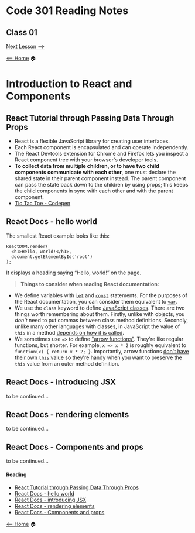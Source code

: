 # Code 301 Reading Notes

## Class 01

[Next Lesson ==>](class2.md)

[<== Home](README.md) 🏠

# Introduction to React and Components

## React Tutorial through Passing Data Through Props

+ React is a flexible JavaScript library for creating user interfaces.
+ Each React component is encapsulated and can operate independently.
+ The React Devtools extension for Chrome and Firefox lets you inspect a React component tree with your browser's developer tools.
+ **To collect data from multiple children, or to have two child components communicate with each other**, one must declare the shared state in their parent component instead. The parent component can pass the state back down to the children by using props; this keeps the child components in sync with each other and with the parent component.
+ [Tic Tac Toe - Codepen](https://codepen.io/gaearon/pen/gWWZgR?editors=0010)

## React Docs - hello world

The smallest React example looks like this:

```
ReactDOM.render(
  <h1>Hello, world!</h1>,
  document.getElementById('root')
);
```

It displays a heading saying “Hello, world!” on the page.

> **Things to consider when reading React documentation:**

* We define variables with [`let`](https://developer.mozilla.org/en-US/docs/Web/JavaScript/Reference/Statements/let) and [`const`](https://developer.mozilla.org/en-US/docs/Web/JavaScript/Reference/Statements/const) statements. For the purposes of the React documentation, you can consider them equivalent to [`var`](https://developer.mozilla.org/en-US/docs/Web/JavaScript/Reference/Statements/var).
* We use the `class` keyword to define [JavaScript classes](https://developer.mozilla.org/en-US/docs/Web/JavaScript/Reference/Classes). There are two things worth remembering about them. Firstly, unlike with objects, you *don't* need to put commas between class method definitions. Secondly, unlike many other languages with classes, in JavaScript the value of `this` in a method [depends on how it is called](https://developer.mozilla.org/en-US/docs/Web/JavaScript/Reference/Classes#Boxing_with_prototype_and_static_methods).
* We sometimes use `=>` to define [&#34;arrow functions&#34;](https://developer.mozilla.org/en-US/docs/Web/JavaScript/Reference/Functions/Arrow_functions). They're like regular functions, but shorter. For example, `x => x * 2` is roughly equivalent to `function(x) { return x * 2; }`. Importantly, arrow functions [don&#39;t have their own `this` value](https://developer.mozilla.org/en-US/docs/Web/JavaScript/Reference/Functions/Arrow_functions#No_separate_this) so they're handy when you want to preserve the `this` value from an outer method definition.


## React Docs - introducing JSX

to be continued...

## React Docs - rendering elements

to be continued...

## React Docs - Components and props

to be continued...

#### Reading

* [React Tutorial through Passing Data Through Props](https://reactjs.org/tutorial/tutorial.html)
* [React Docs - hello world](https://reactjs.org/docs/hello-world.html)
* [React Docs - introducing JSX](https://reactjs.org/docs/introducing-jsx.html)
* [React Docs - rendering elements](https://reactjs.org/docs/rendering-elements.html)
* [React Docs - Components and props](https://reactjs.org/docs/components-and-props.html)

[<== Home](README.md) 🏠
